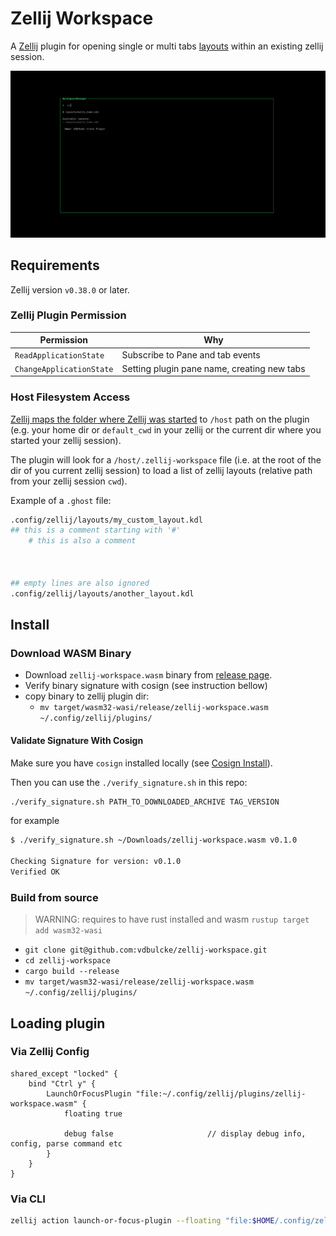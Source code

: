 # Zellij Workspace 

A [Zellij](https://zellij.dev) plugin for opening single or multi tabs [layouts](https://zellij.dev/documentation/layouts) within an existing zellij session. 

![Demo](./img/zellij-workspace.png)


## Requirements

Zellij version `v0.38.0` or later.

### Zellij Plugin Permission 

| Permission               | Why                                         |
| -------------------------|---------------------------------------------|
| `ReadApplicationState`   | Subscribe to Pane and tab events            |
| `ChangeApplicationState` | Setting plugin pane name, creating new tabs |

### Host Filesystem Access

[Zellij maps the folder where Zellij was started](https://zellij.dev/documentation/plugin-api-file-system) to `/host` path on the plugin (e.g. your home dir or `default_cwd` in your zellij or the current dir where you started your zellij session).

The plugin will look for a `/host/.zellij-workspace` file (i.e. at the root of the dir of you current zellij session) to load a list of zellij layouts (relative path from your zellij session `cwd`).

Example of a `.ghost` file:
```bash
.config/zellij/layouts/my_custom_layout.kdl
## this is a comment starting with '#'
	# this is also a comment



## empty lines are also ignored
.config/zellij/layouts/another_layout.kdl
```


## Install

### Download WASM Binary


* Download `zellij-workspace.wasm` binary from [release page](https://github.com/vdbulcke/zellij-workspace/releases).
* Verify binary signature with cosign (see instruction bellow)
* copy binary to zellij plugin dir: 
     - `mv target/wasm32-wasi/release/zellij-workspace.wasm ~/.config/zellij/plugins/`


#### Validate Signature With Cosign

Make sure you have `cosign` installed locally (see [Cosign Install](https://docs.sigstore.dev/cosign/installation/)).

Then you can use the `./verify_signature.sh` in this repo: 

```bash
./verify_signature.sh PATH_TO_DOWNLOADED_ARCHIVE TAG_VERSION
```
for example
```bash
$ ./verify_signature.sh ~/Downloads/zellij-workspace.wasm v0.1.0

Checking Signature for version: v0.1.0
Verified OK

```





### Build from source

> WARNING: requires to have rust installed and wasm `rustup target add wasm32-wasi`

* `git clone git@github.com:vdbulcke/zellij-workspace.git`
* `cd zellij-workspace`
* `cargo build --release`
* `mv target/wasm32-wasi/release/zellij-workspace.wasm ~/.config/zellij/plugins/`



## Loading plugin 

### Via Zellij Config

```kdl
shared_except "locked" {
    bind "Ctrl y" {
        LaunchOrFocusPlugin "file:~/.config/zellij/plugins/zellij-workspace.wasm" {
            floating true

            debug false                     // display debug info, config, parse command etc
        }
    }
}
```

### Via CLI

```bash
zellij action launch-or-focus-plugin --floating "file:$HOME/.config/zellij/plugins/zellij-workspace.wasm"
```



